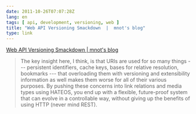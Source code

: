 ```yaml
---
date: 2011-10-26T07:07:28Z
lang: en
tags: [ api, development, versioning, web ]
title: "Web API Versioning Smackdown  |  mnot's blog"
type: link
---
```


[Web API Versioning Smackdown  |  mnot's
blog](http://www.mnot.net/blog/2011/10/25/web_api_versioning_smackdown)

> The key insight here, I think, is that URIs are used for so many
> things --- persistent identifiers, cache keys, bases for relative
> resolution, bookmarks --- that overloading them with versioning and
> extensibility information as well makes them worse for all of their
> various purposes. By pushing these concerns into link relations and
> media types using HATEOS, you end up with a flexible, future-proof
> system that can evolve in a controllable way, without giving up the
> benefits of using HTTP (never mind REST).

